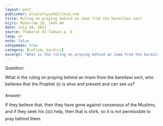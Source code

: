 ```yaml
---
layout: post
publisher: alsalafiyyah@icloud.com
title: Ruling on praying behind an imam from the bareilawi sect
hijri: Muharram 10, 1445 AH
date: July 28, 2023
source: Thamarat Al-Tadwin p. 8 
lang: en
note: false
uthaymeen: true
category: [sufism, barelvi]
excerpt: "What is the ruling on praying behind an imam from the bareilawi sect, who believes that the Prophet ﷺ is alive and present and can see us."
---
```


Question: 

What is the ruling on praying behind an imam from the bareilawi sect, who believes that the Prophet ﷺ is alive and present and can see us? 

Answer: 

If they believe that, then they have gone against consensus of the Muslims, and if they seek his (ﷺ) help, then that is shirk, so it is not permissible to pray behind them. 

